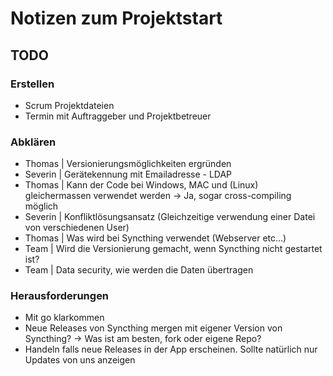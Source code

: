 # Notizen zum Projektstart

## TODO

### Erstellen

* Scrum Projektdateien
* Termin mit Auftraggeber und Projektbetreuer

### Abklären

* Thomas   | Versionierungsmöglichkeiten ergründen
* Severin  | Gerätekennung mit Emailadresse - LDAP
* Thomas   | Kann der Code bei Windows, MAC und (Linux) gleichermassen verwendet werden -> Ja, sogar cross-compiling möglich
* Severin  | Konfliktlösungsansatz (Gleichzeitige verwendung einer Datei von verschiedenen User)
* Thomas   | Was wird bei Syncthing verwendet (Webserver etc...)
* Team     | Wird die Versionierung gemacht, wenn Syncthing nicht gestartet ist?
* Team     | Data security, wie werden die Daten übertragen

### Herausforderungen

* Mit go klarkommen
* Neue Releases von Syncthing mergen mit eigener Version von Syncthing? -> Was ist am besten, fork oder eigene Repo?
* Handeln falls neue Releases in der App erscheinen. Sollte natürlich nur Updates von uns anzeigen
